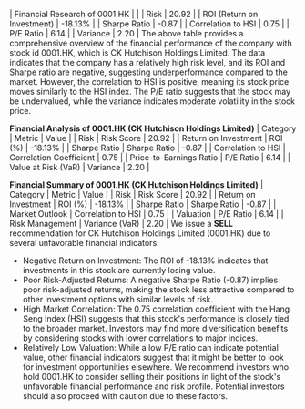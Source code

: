 | Financial Research of 0001.HK |  |
| Risk | 20.92 |
| ROI (Return on Investment) | -18.13% |
| Sharpe Ratio | -0.87 |
| Correlation to HSI | 0.75 |
| P/E Ratio | 6.14 |
| Variance | 2.20 |
The above table provides a comprehensive overview of the financial performance of the company with stock id 0001.HK, which is CK Hutchison Holdings Limited. The data indicates that the company has a relatively high risk level, and its ROI and Sharpe ratio are negative, suggesting underperformance compared to the market. However, the correlation to HSI is positive, meaning its stock price moves similarly to the HSI index. The P/E ratio suggests that the stock may be undervalued, while the variance indicates moderate volatility in the stock price.

**Financial Analysis of 0001.HK (CK Hutchison Holdings Limited)**
| Category | Metric | Value |
| Risk | Risk Score | 20.92 |
| Return on Investment | ROI (%) | -18.13% |
| Sharpe Ratio | Sharpe Ratio | -0.87 |
| Correlation to HSI | Correlation Coefficient | 0.75 |
| Price-to-Earnings Ratio | P/E Ratio | 6.14 |
| Value at Risk (VaR) | Variance | 2.20 |

**Financial Summary of 0001.HK (CK Hutchison Holdings Limited)**
| Category | Metric | Value |
| Risk | Risk Score | 20.92 |
| Return on Investment | ROI (%) | -18.13% |
| Sharpe Ratio | Sharpe Ratio | -0.87 |
| Market Outlook | Correlation to HSI | 0.75 |
| Valuation | P/E Ratio | 6.14 |
| Risk Management | Variance (VaR) | 2.20 |
We issue a **SELL** recommendation for CK Hutchison Holdings Limited (0001.HK) due to several unfavorable financial indicators:
- Negative Return on Investment: The ROI of -18.13% indicates that investments in this stock are currently losing value.
- Poor Risk-Adjusted Returns: A negative Sharpe Ratio (-0.87) implies poor risk-adjusted returns, making the stock less attractive compared to other investment options with similar levels of risk.
- High Market Correlation: The 0.75 correlation coefficient with the Hang Seng Index (HSI) suggests that this stock's performance is closely tied to the broader market. Investors may find more diversification benefits by considering stocks with lower correlations to major indices.
- Relatively Low Valuation: While a low P/E ratio can indicate potential value, other financial indicators suggest that it might be better to look for investment opportunities elsewhere.
We recommend investors who hold 0001.HK to consider selling their positions in light of the stock's unfavorable financial performance and risk profile. Potential investors should also proceed with caution due to these factors.
